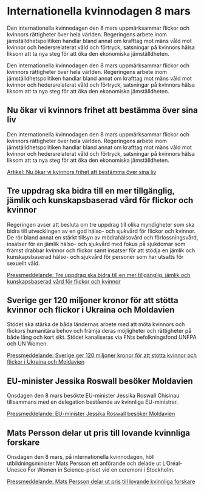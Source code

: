 # Internationella kvinnodagen 8 mars

Den internationella kvinnodagen den 8 mars uppmärksammar flickor och kvinnors rättigheter över hela världen. Regeringens arbete inom jämställdhetspolitiken handlar bland annat om krafttag mot mäns våld mot kvinnor och hedersrelaterat våld och förtryck, satsningar på kvinnors hälsa liksom att ta nya steg för att öka den ekonomiska jämställdheten.

Den internationella kvinnodagen den 8 mars uppmärksammar flickor och kvinnors rättigheter över hela världen. Regeringens arbete inom jämställdhetspolitiken handlar bland annat om krafttag mot mäns våld mot kvinnor och hedersrelaterat våld och förtryck, satsningar på kvinnors hälsa liksom att ta nya steg för att öka den ekonomiska jämställdheten.

## Nu ökar vi kvinnors frihet att bestämma över sina liv

Den internationella kvinnodagen den 8 mars uppmärksammar flickor och kvinnors rättigheter över hela världen. Regeringens arbete inom jämställdhetspolitiken handlar bland annat om krafttag mot mäns våld mot kvinnor och hedersrelaterat våld och förtryck, satsningar på kvinnors hälsa liksom att ta nya steg för att öka den ekonomiska jämställdheten.

[Artikel: Nu ökar vi kvinnors frihet att bestämma över sina liv](/artiklar/2023/03/nu-okar-vi-kvinnors-frihet-att-bestamma-over-sina-liv/)

## Tre uppdrag ska bidra till en mer tillgänglig, jämlik och kunskapsbaserad vård för flickor och kvinnor

Regeringen avser att besluta om tre uppdrag till olika myndigheter som ska bidra till utvecklingen av en god hälso- och sjukvård för flickor och kvinnor. De rör bland annat en stärkt tillsyn av mödrahälsovård och förlossningsvård, insatser för en jämlik hälso- och sjukvård med fokus på sjukdomar som främst drabbar kvinnor och flickor samt insatser för att stödja en jämlik och kunskapsbaserad hälso- och sjukvård för personer som har utsatts för sexuellt våld.

[Pressmeddelande: Tre uppdrag ska bidra till en mer tillgänglig, jämlik och kunskapsbaserad vård för flickor och kvinnor](/pressmeddelanden/2023/03/tre-uppdrag-ska-bidra-till-en-mer-tillganglig-jamlik-och-kunskapsbaserad-vard-for-flickor-och-kvinnor/)

## Sverige ger 120 miljoner kronor för att stötta kvinnor och flickor i Ukraina och Moldavien

Stödet ska stärka de båda ländernas arbete med att möta kvinnors och flickors humanitära behov och främja deras möjligheter och rättigheter på både lång och kort sikt. Stödet kanaliseras via FN:s befolkningsfond UNFPA och UN Women.

[Pressmeddelande: Sverige ger 120 miljoner kronor för att stötta kvinnor och flickor i Ukraina och Moldavien](/pressmeddelanden/2023/03/sverige-ger-120-miljoner-kronor-for-att-stotta-kvinnor-och-flickor-i-ukraina-och-moldavien/)

## EU-minister Jessika Roswall besöker Moldavien

Onsdagen den 8 mars besökte EU-minister Jessika Roswall Chisinau tillsammans med en delegation bestående av kvinnliga EU-ministrar.

[Pressmeddelande: EU-minister Jessika Roswall besöker Moldavien](/pressmeddelanden/2023/03/eu-minister-jessika-roswall-besoker-moldavien/)

## Mats Persson delar ut pris till lovande kvinnliga forskare

Onsdagen den 8 mars, på internationella kvinnodagen, höll utbildningsminister Mats Persson ett anförande och delade ut L’Oréal-Unesco For Women in Science-priset vid en ceremoni i Stockholm.

[Pressmeddelande: Mats Persson delar ut pris till lovande kvinnliga forskare](/pressmeddelanden/2023/03/mats-persson-delar-ut-pris-till-lovande-kvinnliga-forskare/)
